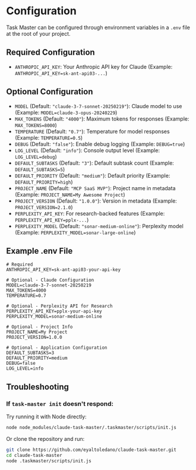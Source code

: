 # Configuration

Task Master can be configured through environment variables in a `.env` file at the root of your project.

## Required Configuration

- `ANTHROPIC_API_KEY`: Your Anthropic API key for Claude (Example: `ANTHROPIC_API_KEY=sk-ant-api03-...`)

## Optional Configuration

- `MODEL` (Default: `"claude-3-7-sonnet-20250219"`): Claude model to use (Example: `MODEL=claude-3-opus-20240229`)
- `MAX_TOKENS` (Default: `"4000"`): Maximum tokens for responses (Example: `MAX_TOKENS=8000`)
- `TEMPERATURE` (Default: `"0.7"`): Temperature for model responses (Example: `TEMPERATURE=0.5`)
- `DEBUG` (Default: `"false"`): Enable debug logging (Example: `DEBUG=true`)
- `LOG_LEVEL` (Default: `"info"`): Console output level (Example: `LOG_LEVEL=debug`)
- `DEFAULT_SUBTASKS` (Default: `"3"`): Default subtask count (Example: `DEFAULT_SUBTASKS=5`)
- `DEFAULT_PRIORITY` (Default: `"medium"`): Default priority (Example: `DEFAULT_PRIORITY=high`)
- `PROJECT_NAME` (Default: `"MCP SaaS MVP"`): Project name in metadata (Example: `PROJECT_NAME=My Awesome Project`)
- `PROJECT_VERSION` (Default: `"1.0.0"`): Version in metadata (Example: `PROJECT_VERSION=2.1.0`)
- `PERPLEXITY_API_KEY`: For research-backed features (Example: `PERPLEXITY_API_KEY=pplx-...`)
- `PERPLEXITY_MODEL` (Default: `"sonar-medium-online"`): Perplexity model (Example: `PERPLEXITY_MODEL=sonar-large-online`)

## Example .env File

```
# Required
ANTHROPIC_API_KEY=sk-ant-api03-your-api-key

# Optional - Claude Configuration
MODEL=claude-3-7-sonnet-20250219
MAX_TOKENS=4000
TEMPERATURE=0.7

# Optional - Perplexity API for Research
PERPLEXITY_API_KEY=pplx-your-api-key
PERPLEXITY_MODEL=sonar-medium-online

# Optional - Project Info
PROJECT_NAME=My Project
PROJECT_VERSION=1.0.0

# Optional - Application Configuration
DEFAULT_SUBTASKS=3
DEFAULT_PRIORITY=medium
DEBUG=false
LOG_LEVEL=info
```

## Troubleshooting

### If `task-master init` doesn't respond:

Try running it with Node directly:

```bash
node node_modules/claude-task-master/.taskmaster/scripts/init.js
```

Or clone the repository and run:

```bash
git clone https://github.com/eyaltoledano/claude-task-master.git
cd claude-task-master
node .taskmaster/scripts/init.js
```
